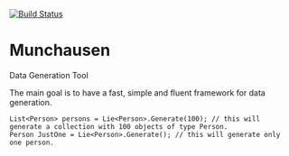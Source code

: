 [![Build Status](https://travis-ci.org/ernestohs/Munchausen.svg)](https://travis-ci.org/ernestohs/Munchausen)

# Munchausen
Data Generation Tool

The main goal is to have a fast, simple and fluent framework for data generation.

    List<Person> persons = Lie<Person>.Generate(100); // this will generate a collection with 100 objects of type Person.
    Person JustOne = Lie<Person>.Generate(); // this will generate only one person.

